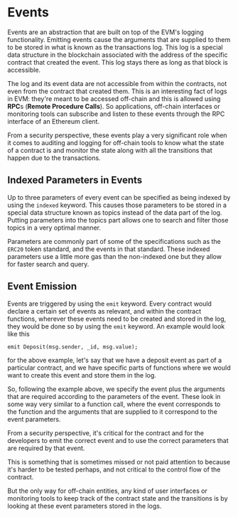 # Events

Events are an abstraction that are built on top of the EVM's logging functionality. Emitting events cause the arguments that are supplied to them to be stored in what is known as the transactions log. This log is a special data structure in the blockchain associated with the address of the specific contract that created the event. This log stays there as long as that block is accessible.

The log and its event data are not accessible from within the contracts, not even from the contract that created them.  This is an interesting fact of logs in EVM: they're meant to be accessed off-chain and this is allowed using **RPC**s (**Remote Procedure Calls**). So applications, off-chain interfaces or monitoring tools can subscribe and listen to these events through the RPC interface of an Ethereum client.

From a security perspective, these events play a very significant role when it comes to auditing and logging for off-chain tools to know what the state of a contract is and monitor the state along with all the transitions that happen due to the transactions.

## Indexed Parameters in Events

Up to three parameters of every event can be specified as being indexed by using the `indexed` keyword. This causes those parameters to be stored in a special data structure known as topics instead of the data part of the log. Putting parameters into the topics part allows one to search and filter those topics in a very optimal manner.

Parameters are commonly part of some of the specifications such as the `ERC20` token standard, and the events in that standard. These indexed parameters use a little more gas than the non-indexed one but they allow for faster search and query.

## Event Emission

Events are triggered by using the `emit` keyword. Every contract would declare a certain set of events as relevant, and within the contract functions, wherever these events need to be created and stored in the log, they would be done so by using the `emit` keyword. An example would look like this

```solidity
emit Deposit(msg.sender, _id, msg.value);
```

for the above example, let's say that we have a deposit event as part of a particular contract, and we have specific parts of functions where we would want to create this event and store them in the log.

So, following the example above, we specify the event plus the arguments that are required according to the parameters of the event. These look in some way very similar to a function call, where the event corresponds to the function and the arguments that are supplied to it correspond to the event parameters.

From a security perspective, it's critical for the contract and for the developers to emit the correct event and to use the correct parameters that are required by that event.

This is something that is sometimes missed or not paid attention to because it's harder to be tested perhaps, and not critical to the control flow of the contract.

But the only way for off-chain entities, any kind of user interfaces or monitoring tools to keep track of the contract state and the transitions is by looking at these event parameters stored in the logs.